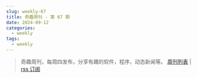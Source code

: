 ```yaml
---
slug: weekly-67
title: 奇趣周刊 - 第 67 期
date: 2024-09-12
categories:
  - weekly
tags:
  - weekly
---
```


> 奇趣周刊，每周四发布，分享有趣的软件，程序，动态新闻等。 [周刊列表](/categories/weekly/) | [rss 订阅](/categories/weekly/index.xml)  
